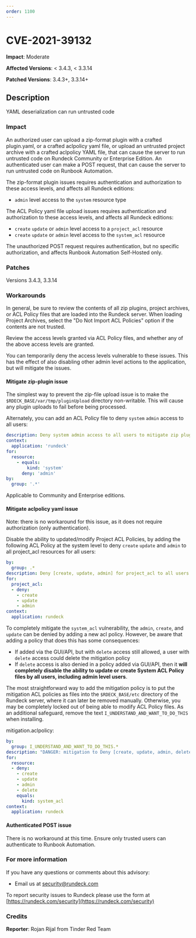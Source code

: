```yaml
---
order: 1100
---
```


# CVE-2021-39132

**Impact**: Moderate

**Affected Versions**: < 3.4.3, < 3.3.14

**Patched Versions**: 3.4.3+, 3.3.14+

## Description

YAML deserialization can run untrusted code

### Impact

An authorized user can upload a zip-format plugin with a crafted plugin.yaml, or a crafted aclpolicy yaml file, or upload an untrusted project archive with a crafted aclpolicy YAML file, that can cause the server to run untrusted code on Rundeck Community or Enterprise Edition.  An authenticated user can make a POST request, that can cause the server to run untrusted code on Runbook Automation.

The zip-format plugin issues requires authentication and authorization to these access levels, and affects all Rundeck editions:

* `admin` level access to the `system` resource type

The ACL Policy yaml file upload issues requires authentication and authorization to these access levels, and affects all Rundeck editions:

* `create` `update` or `admin` level access to a `project_acl` resource
* `create` `update` or `admin` level access to the `system_acl` resource

The unauthorized POST request requires authentication, but no specific authorization, and affects Runbook Automation Self-Hosted only.

### Patches

Versions 3.4.3, 3.3.14

### Workarounds

In general, be sure to review the contents of all zip plugins, project archives, or ACL Policy files that are loaded into the Rundeck server. When loading Project Archives, select the "Do Not Import ACL Policies" option if the contents are not trusted.

Review the access levels granted via ACL Policy files, and whether any of the above access levels are granted.

You can temporarily deny the access levels vulnerable to these issues. This has the effect of also disabling other admin level actions to the application, but will mitigate the issues.

#### Mitigate zip-plugin issue

The simplest way to prevent the zip-file upload issue is to make the `$RDECK_BASE/var/tmp/pluginUpload` directory non-writable. This will cause any plugin uploads to fail before being processed.

Alternately, you can add an ACL Policy file to deny `system` `admin` access to all users:

```yaml
description: Deny system admin access to all users to mitigate zip plugin vulnerability
context:
  application: 'rundeck'
for:
  resource:
    - equals:
        kind: 'system'
      deny: 'admin'
by:
  group: '.*'

```

Applicable to Community and Enterprise editions.

#### Mitigate aclpolicy yaml issue

Note: there is no workaround for this issue, as it does not require authorization (only authentication).

Disable the ability to updated/modify Project ACL Policies, by adding the following ACL Policy at the system level to deny `create` `update` and `admin` to all project_acl resources for all users:

```yaml
by:
  group: .*
description: Deny [create, update, admin] for project_acl to all users
for:
  project_acl:
  - deny:
    - create
    - update
    - admin
context:
  application: rundeck

```

To completely mitigate the `system_acl` vulnerability, the `admin`, `create`, and `update` can be denied by adding a new acl policy. However, be aware that adding a policy that does this has some consequences:

* If added via the GUI/API, but with `delete` access  still allowed, a user with `delete` access could delete the mitigation policy
* If `delete` access is also denied in a policy added via GUI/API, then it **will completely disable the ability to update or create System ACL Policy files by all users, including admin level users**.  

The most straightforward way to add the mitigation policy is to put the mitigation ACL policies as files into the `$RDECK_BASE/etc` directory of the Rundeck server, where it can later be removed manually. Otherwise, you may be completely locked out of being able to modify ACL Policy files. As an additional safeguard, remove the text `I_UNDERSTAND_AND_WANT_TO_DO_THIS` when installing.

mitigation.aclpolicy:
```yaml
by:
  group: I_UNDERSTAND_AND_WANT_TO_DO_THIS.*
description: "DANGER: mitigation to Deny [create, update, admin, delete] for system_acl for all users"
for:
  resource:
  - deny:
    - create
    - update
    - admin
    - delete
    equals:
      kind: system_acl
context:
  application: rundeck
```

#### Authenticated POST issue

There is no workaround at this time. Ensure only trusted users can authenticate to Runbook Automation.

### For more information

If you have any questions or comments about this advisory:
* Email us at [security@rundeck.com](mailto:security@rundeck.com)

To report security issues to Rundeck please use the form at [https://rundeck.com/security](https://rundeck.com/security)

### Credits

**Reporter**: Rojan Rijal from Tinder Red Team
